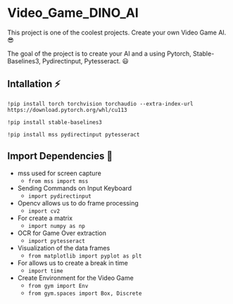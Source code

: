 # Video_Game_DINO_AI

This project is one of the coolest projects. Create your own Video Game AI. 😎

The goal of the project is to create your AI and a using Pytorch, Stable-Baselines3, Pydirectinput, Pytesseract. 😃

## Intallation ⚡

``` !pip install torch torchvision torchaudio --extra-index-url https://download.pytorch.org/whl/cu113 ```

``` !pip install stable-baselines3 ```

``` !pip install mss pydirectinput pytesseract ```

## Import Dependencies 🤝

- mss used for screen capture
  - ``` from mss import mss ```
- Sending Commands on Input Keyboard
  - ``` import pydirectinput ```
- Opencv allows us to do frame processing
  - ``` import cv2 ```
- For create a matrix
  - ``` import numpy as np ```
- OCR for Game Over extraction
  - ``` import pytesseract ```
- Visualization of the data frames
  - ``` from matplotlib import pyplot as plt ```
- For allows us to create a break in time
  - ``` import time ```
- Create Environment for the Video Game
  - ``` from gym import Env ```
  - ``` from gym.spaces import Box, Discrete ```
